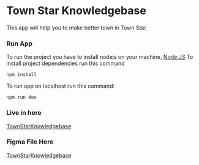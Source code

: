 # Town Star Knowledgebase
This app will help you to make better town in Town Star.

### Run App
To run the project you have to install nodejs on your machine, [Node.JS](https://www.nodejs.org)
To install project dependencies run this command
```
npm install
```
To run app on localhost run this command:
```
npm run dev
```

### Live in here
[TownStarKnowledgebase](https://townstar-knowledgebase-acb8d.web.app/)

### Figma File Here
[TownStarKnowledgebase](https://www.figma.com/file/hrZkL0IaLNyRaYx4RSYB66/Town-Star-Knowledge-Base?node-id=0%3A1)
